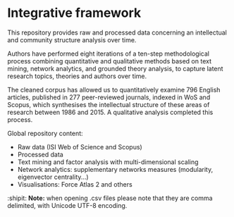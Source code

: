 # Integrative framework



This repository provides raw and processed data concerning an intellectual and community structure analysis over time. 

Authors have performed eight iterations of a ten-step methodological process combining quantitative and qualitative methods based on text mining, network analytics, and grounded theory analysis, to capture latent research topics, theories and authors over time. 

The cleaned corpus has allowed us to quantitatively examine 796 English articles, published in 277 peer-reviewed journals, indexed in WoS and Scopus, which synthesises the intellectual structure of these areas of research between 1986 and 2015. A qualitative analysis completed this process.

Global repository content:


* Raw data (ISI Web of Science and Scopus)
* Processed data
* Text mining and factor analysis with multi-dimensional scaling
* Network analytics: supplementary networks measures (modularity, eigenvector centrality...) 
* Visualisations: Force Atlas 2 and others



:shipit: **Note:** when opening .csv files please note that they are comma delimited, with Unicode UTF-8 encoding.
